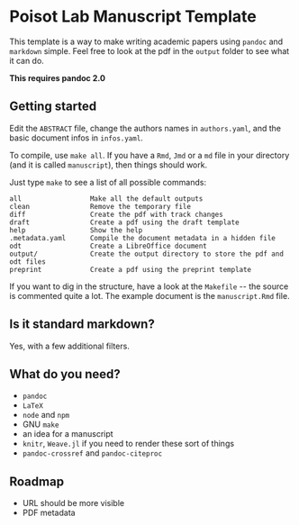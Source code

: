 # Poisot Lab Manuscript Template

This template is a way to make writing academic papers using `pandoc` and
`markdown` simple. Feel free to look at the pdf in the `output` folder to see
what it can do.

**This requires pandoc 2.0**

## Getting started

Edit the `ABSTRACT` file, change the authors names in `authors.yaml`, and the
basic document infos in `infos.yaml`.

To compile, use `make all`. If you have a `Rmd`, `Jmd` or a `md` file in your
directory (and it is called `manuscript`), then things should work.

Just type `make` to see a list of all possible commands:

~~~
all                 Make all the default outputs
clean               Remove the temporary file
diff                Create the pdf with track changes
draft               Create a pdf using the draft template
help                Show the help
.metadata.yaml      Compile the document metadata in a hidden file
odt                 Create a LibreOffice document
output/             Create the output directory to store the pdf and odt files
preprint            Create a pdf using the preprint template
~~~

If you want to dig in the structure, have a look at the `Makefile` -- the source
is commented quite a lot. The example document is the `manuscript.Rmd` file.

## Is it standard markdown?

Yes, with a few additional filters.

## What do you need?

- `pandoc`
- `LaTeX`
- `node` and `npm`
- GNU `make`
- an idea for a manuscript
- `knitr`, `Weave.jl` if you need to render these sort of things
- `pandoc-crossref` and `pandoc-citeproc`

## Roadmap

- URL should be more visible
- PDF metadata
